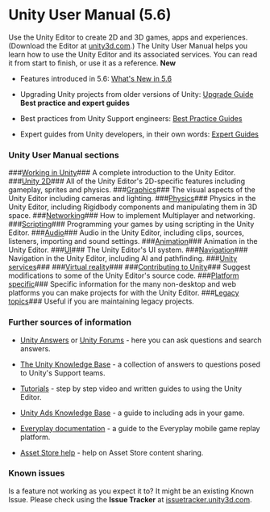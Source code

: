  
# Unity User Manual (5.6) 
 Use the Unity Editor to create 2D and 3D games, apps and experiences. (Download the Editor at [unity3d.com](http://unity3d.com/unity).) The Unity User Manual helps you learn how to use the Unity Editor and its associated services. You can read it from start to finish, or use it as a reference. 
 __New__ 

*  Features introduced in 5.6: [What's New in 5.6](http://docs.google.com/WhatsNew56) 

*  Upgrading Unity projects from older versions of Unity: [Upgrade Guide](http://docs.google.com/UpgradeGuides) 
 __Best practice and expert guides__ 

*  Best practices from Unity Support engineers: [Best Practice Guides](http://docs.google.com/BestPracticeGuides) 

*  Expert guides from Unity developers, in their own words: [Expert Guides](http://docs.google.com/ExpertGuides) 
### Unity User Manual sections 
   ###[Working in Unity](http://docs.google.com/UnityOverview)### A complete introduction to the Unity Editor.    ###[Unity 2D](http://docs.google.com/Unity2D)### All of the Unity Editor's 2D-specific features including gameplay, sprites and physics.    ###[Graphics](http://docs.google.com/Graphics)### The visual aspects of the Unity Editor including cameras and lighting.    ###[Physics](http://docs.google.com/PhysicsSection)### Physics in the Unity Editor, including Rigidbody components and manipulating them in 3D space.    ###[Networking](http://docs.google.com/UNet)### How to implement Multiplayer and networking.    ###[Scripting](http://docs.google.com/ScriptingSection)### Programming your games by using scripting in the Unity Editor.    ###[Audio](http://docs.google.com/Audio)### Audio in the Unity Editor, including clips, sources, listeners, importing and sound settings.    ###[Animation](http://docs.google.com/AnimationSection)### Animation in the Unity Editor.    ###[UI](http://docs.google.com/UISystem)### The Unity Editor's UI system.    ###[Navigation](http://docs.google.com/Navigation)### Navigation in the Unity Editor, including AI and pathfinding.    ###[Unity services](http://docs.google.com/UnityServices)###    ###[Virtual reality](http://docs.google.com/VROverview)###    ###[Contributing to Unity](http://docs.google.com/ContributingToUnity)### Suggest modifications to some of the Unity Editor's source code.    ###[Platform specific](http://docs.google.com/PlatformSpecific)### Specific information for the many non-desktop and web platforms you can make projects for with the Unity Editor.    ###[Legacy topics](http://docs.google.com/LegacyTopics)### Useful if you are maintaining legacy projects. 
### Further sources of information 

*  [Unity Answers](http://answers.unity3d.com/) or [Unity Forums](http://forum.unity3d.com/) - here you can ask questions and search answers. 

*  [The Unity Knowledge Base](https://support.unity3d.com) - a collection of answers to questions posed to Unity's Support teams. 

*  [Tutorials](http://unity3d.com/learn/tutorials) - step by step video and written guides to using the Unity Editor. 

*  [Unity Ads Knowledge Base](http://unityads.unity3d.com/help/index) - a guide to including ads in your game. 

*  [Everyplay documentation](https://developers.everyplay.com/documentation) - a guide to the Everyplay mobile game replay platform. 

*  [Asset Store help](http://unity3d.com/asset-store/help) - help on Asset Store content sharing. 
### Known issues 
 Is a feature not working as you expect it to? It might be an existing Known Issue. Please check using the __Issue Tracker__ at [issuetracker.unity3d.com](https://issuetracker.unity3d.com).